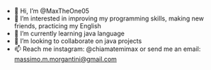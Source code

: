 - 👋 Hi, I’m @MaxTheOne05
- 👀 I’m interested in improving my programming skills, making new friends, practicing my English 
- 🌱 I’m currently learning java language 
- 💞️ I’m looking to collaborate on java projects
- 📫 Reach me instagram: @chiamatemimax or send me an email: massimo.m.morgantini@gmail.com

<!---
MaxTheOne05/MaxTheOne05 is a ✨ special ✨ repository because its `README.md` (this file) appears on your GitHub profile.
You can click the Preview link to take a look at your changes.
--->
